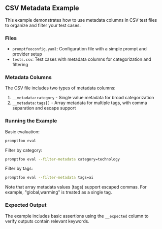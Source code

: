 ## CSV Metadata Example

This example demonstrates how to use metadata columns in CSV test files to organize and filter your test cases.

### Files

- `promptfooconfig.yaml`: Configuration file with a simple prompt and provider setup
- `tests.csv`: Test cases with metadata columns for categorization and filtering

### Metadata Columns

The CSV file includes two types of metadata columns:

1. `__metadata:category` - Single value metadata for broad categorization
2. `__metadata:tags[]` - Array metadata for multiple tags, with comma separation and escape support

### Running the Example

Basic evaluation:

```bash
promptfoo eval
```

Filter by category:

```bash
promptfoo eval --filter-metadata category=technology
```

Filter by tags:

```bash
promptfoo eval --filter-metadata tags=ai
```

Note that array metadata values (tags) support escaped commas. For example, "global\,warming" is treated as a single tag.

### Expected Output

The example includes basic assertions using the `__expected` column to verify outputs contain relevant keywords.
